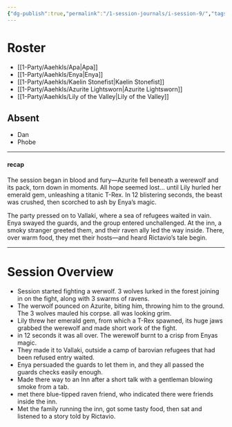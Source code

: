 ```yaml
---
{"dg-publish":true,"permalink":"/1-session-journals/i-session-9/","tags":["journal"]}
---
```


# Roster 
- [[1-Party/Aaehkls/Apa\|Apa]]
- [[1-Party/Aaehkls/Enya\|Enya]]
- [[1-Party/Aaehkls/Kaelin Stonefist\|Kaelin Stonefist]]
- [[1-Party/Aaehkls/Azurite Lightsworn\|Azurite Lightsworn]]
- [[1-Party/Aaehkls/Lily of the Valley\|Lily of the Valley]]

## Absent
- Dan 
- Phobe 

---

#### recap 
The session began in blood and fury—Azurite fell beneath a werewolf and its pack, torn down in moments. All hope seemed lost… until Lily hurled her emerald gem, unleashing a titanic T-Rex. In 12 blistering seconds, the beast was crushed, then scorched to ash by Enya’s magic.

The party pressed on to Vallaki, where a sea of refugees waited in vain. Enya swayed the guards, and the group entered unchallenged. At the inn, a smoky stranger greeted them, and their raven ally led the way inside. There, over warm food, they met their hosts—and heard Rictavio’s tale begin.

---

# Session Overview
- Session started fighting a werwolf. 3 wolves lurked in the forest joining in on the fight, along with 3 swarms of ravens. 
- The werwolf pounced on Azurite, biting him, throwing him to the ground. The 3 wolves mauled his corpse. all was looking grim.
- Lily threw her emerald gem, from which a T-Rex spawned, its huge jaws grabbed the werewolf and made short work of the fight. 
- in 12 seconds it was all over. The werewolf burnt to a crisp from Enyas magic. 
- They made it to Vallaki, outside a camp of barovian refugees that had been refused entry waited. 
- Enya persuaded the guards to let them in, and they all passed the guards checks easily enough. 
- Made there way to an Inn after a short talk with a gentleman blowing smoke from a tab. 
- met there blue-tipped raven friend, who indicated there were friends inside the inn. 
- Met the family running the inn, got some tasty food, then sat and listened to a story told by Rictavio.

